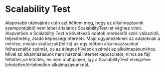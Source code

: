 # Scalability Test

Alaposabb utánajárás után azt ítéltem meg, hogy az alkalmazásunk szempontjából nem lehet általános ScalabilityTest-et véghez vinni.
Alapvetően a Scalability Test a következő adatok méréséről szól: válaszidő, teljesítmény, átadó képesség(internet). Majd ugyanezeknek az adatoknak a mérése, miután skálázzuk(fel-le) az egy időben alkalmazásunkat felhasználók számát, és az átlagos hívások számát az alkalmazásunkhoz.
Mivel az alkalmazásunk nem használ internet kapcsolatot, nincs se fájl feltöltés,se letöltés, és nem multiplayer, így a ScalabilityTest elvégzése lehetetlen/értelmetlen alkalmazásunknál.
